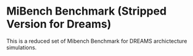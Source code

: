# MiBench Benchmark (Stripped Version for Dreams)

This is a reduced set of Mibench Benchmark for DREAMS archictecture simulations.
